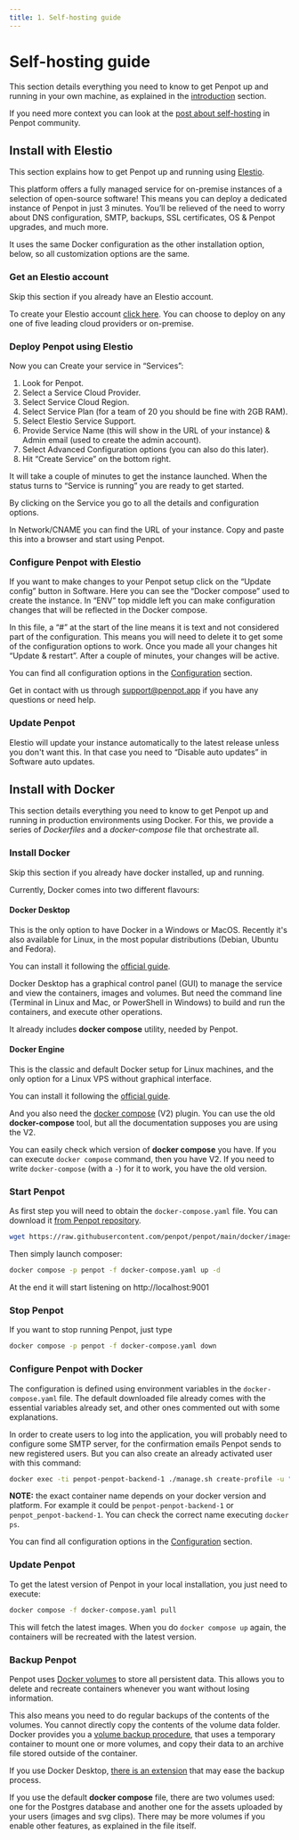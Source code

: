 ```yaml
---
title: 1. Self-hosting guide
---
```


# Self-hosting guide

This section details everything you need to know to get Penpot up and
running in your own machine, as explained in the [introduction][1] section.

If you need more context you can look at the <a href="https://community.penpot.app/t/self-hosting-penpot-i/2336" target="_blank">post about self-hosting</a> in Penpot community.

## Install with Elestio

This section explains how to get Penpot up and running using <a href="https://elest.io/" target="_blank">Elestio</a>.

This platform offers a fully managed service for on-premise instances of a selection of open-source software! This means you can deploy a dedicated instance of Penpot in just 3 minutes. You’ll be relieved of the need to worry about DNS configuration, SMTP, backups, SSL certificates, OS & Penpot upgrades, and much more.

It uses the same Docker configuration as the other installation option, below, so all customization options are the same.

### Get an Elestio account

<p class="advice">
Skip this section if you already have an Elestio account.
</p>

To create your Elestio account <a href="https://dash.elest.io/deploy?soft=Penpot&id=121" target="_blank">click here</a>. You can choose to deploy on any one of five leading cloud providers or on-premise.

### Deploy Penpot using Elestio

Now you can Create your service in “Services”:
1. Look for Penpot.
2. Select a Service Cloud Provider.
3. Select Service Cloud Region.
4. Select Service Plan (for a team of 20 you should be fine with 2GB RAM).
5. Select Elestio Service Support.
6. Provide Service Name (this will show in the URL of your instance) & Admin email (used to create the admin account).
7. Select Advanced Configuration options (you can also do this later).
8. Hit “Create Service” on the bottom right.

It will take a couple of minutes to get the instance launched. When the status turns to “Service is running” you are ready to get started.

By clicking on the Service you go to all the details and configuration options.

In Network/CNAME you can find the URL of your instance. Copy and paste this into a browser and start using Penpot.

### Configure Penpot with Elestio

If you want to make changes to your Penpot setup click on the “Update config” button in Software. Here you can see the “Docker compose” used to create the instance. In “ENV” top middle left you can make configuration changes that will be reflected in the Docker compose.

In this file, a “#” at the start of the line means it is text and not considered part of the configuration. This means you will need to delete it to get some of the configuration options to work. Once you made all your changes hit “Update & restart”. After a couple of minutes, your changes will be active.

You can find all configuration options in the [Configuration][2] section.

Get in contact with us through <a href="mailto:support@penpot.app">support@penpot.app</a> if you have any questions or need help.

### Update Penpot

Elestio will update your instance automatically to the latest release unless you don't want this. In that case you need to “Disable auto updates” in Software auto updates.


## Install with Docker

This section details everything you need to know to get Penpot up and running in production environments using Docker. For this, we provide a series of *Dockerfiles* and a *docker-compose* file that orchestrate all.

### Install Docker

<p class="advice">
Skip this section if you already have docker installed, up and running.
</p>

Currently, Docker comes into two different flavours:

#### Docker Desktop

This is the only option to have Docker in a Windows or MacOS. Recently it's also available for Linux, in the most popular distributions (Debian, Ubuntu and Fedora).

You can install it following the <a href="https://docs.docker.com/desktop/" target="_blank">official guide</a>.

Docker Desktop has a graphical control panel (GUI) to manage the service and view the containers, images and volumes. But need the command line (Terminal in Linux and Mac, or PowerShell in Windows) to build and run the containers, and execute other operations.

It already includes **docker compose** utility, needed by Penpot.

#### Docker Engine

This is the classic and default Docker setup for Linux machines, and the only option for a Linux VPS without graphical interface.

You can install it following the <a href="https://docs.docker.com/engine/" target="_blank">official guide</a>.

And you also need the [docker compose](https://docs.docker.com/compose/cli-command/#installing-compose-v2)  (V2) plugin. You
can use the old **docker-compose** tool, but all the documentation supposes you are using the V2.

You can easily check which version of **docker compose** you have. If you can execute `docker compose` command, then you have V2. If you need to write `docker-compose` (with a `-`) for it to work, you have the old version.

### Start Penpot

As first step you will need to obtain the `docker-compose.yaml` file. You can download it <a href="https://raw.githubusercontent.com/penpot/penpot/main/docker/images/docker-compose.yaml" target="_blank">from Penpot repository</a>.

```bash
wget https://raw.githubusercontent.com/penpot/penpot/main/docker/images/docker-compose.yaml
```

Then simply launch composer:

```bash
docker compose -p penpot -f docker-compose.yaml up -d
```

At the end it will start listening on http://localhost:9001


### Stop Penpot

If you want to stop running Penpot, just type

```bash
docker compose -p penpot -f docker-compose.yaml down
```


### Configure Penpot with Docker

The configuration is defined using environment variables in the `docker-compose.yaml`
file. The default downloaded file already comes with the essential variables
already set, and other ones commented out with some explanations.

In order to create users to log into the application, you will probably need
to configure some SMTP server, for the confirmation emails Penpot sends to
new registered users. But you can also create an already activated user with
this command:

```bash
docker exec -ti penpot-penpot-backend-1 ./manage.sh create-profile -u "Your Email" -p "Your Password" -n "Your Full Name"
```

**NOTE:** the exact container name depends on your docker version and platform.
For example it could be `penpot-penpot-backend-1` or `penpot_penpot-backend-1`.
You can check the correct name executing `docker ps`.

You can find all configuration options in the [Configuration][2] section.

### Update Penpot

To get the latest version of Penpot in your local installation, you just need to
execute:

```bash
docker compose -f docker-compose.yaml pull
```

This will fetch the latest images. When you do `docker compose up` again, the
containers will be recreated with the latest version.

### Backup Penpot

Penpot uses <a href="https://docs.docker.com/storage/volumes" target="_blank">Docker volumes</a> to store all persistent data. This allows you to delete and recreate containers whenever you want without losing information.

This also means you need to do regular backups of the contents of the volumes. You cannot directly
copy the contents of the volume data folder. Docker provides you a <a href="https://docs.docker.com/storage/volumes/#back-up-restore-or-migrate-data-volumes" target="_blank">volume backup procedure</a>, that uses a temporary container to mount one or more volumes, and copy their data to an archive file stored outside of the container.

If you use Docker Desktop, <a href="https://www.docker.com/blog/back-up-and-share-docker-volumes-with-this-extension/" target="_blank">there is an extension</a> that may ease the backup process.

If you use the default **docker compose** file, there are two volumes used: one for the Postgres database and another one for the assets uploaded by your users (images and svg clips). There may be more volumes if you enable other features, as explained in the file itself.

[1]: /technical-guide
[2]: /technical-guide/configuration/
